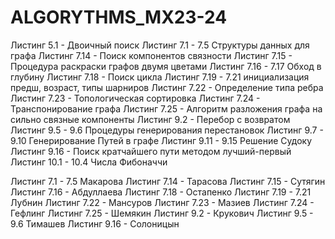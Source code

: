 # ALGORYTHMS_MX23-24

Листинг 5.1  - Двоичный поиск
Листинг 7.1  - 7.5 Структуры данных для графа
Листинг 7.14 - Поиск компонентов связности
Листинг 7.15 - Процедура раскраски графов двумя цветами
Листинг 7.16 - 7.17 Обход в глубину
Листинг 7.18 -  Поиск цикла
Листинг 7.19 - 7.21 инициализация предш, возраст, типы шарниров
Листинг 7.22 - Определение типа ребра
Листинг 7.23 - Топологическая сортировка
Листинг 7.24 - Транспонирование графа
Листинг 7.25 - Алгоритм разложения графа на сильно связные компоненты
Листинг 9.2  - Перебор с возвратом
Листинг 9.5 - 9.6 Процедуры генерирования перестановок
Листинг 9.7 - 9.10 Генерирование Путей в графе
Листинг 9.11 - 9.15 Решение Судоку
Листинг 9.16 - Поиск кратчайшего пути методом лучший-первый
Листинг 10.1 - 10.4 Числа Фибоначчи

Листинг 7.1  - 7.5   Макарова
Листинг 7.14 -     Тарасова
Листинг 7.15 -     Сутягин
Листинг 7.16 -     Абдуллаева
Листинг 7.18 -     Остапенко 
Листинг 7.19 - 7.21   Лубнин
Листинг 7.22 -     Мансуров
Листинг 7.23 -     Мазиев
Листинг 7.24 -     Гефлинг
Листинг 7.25 -     Шемякин
Листинг 9.2  -     Крукович
Листинг 9.5 - 9.6   Тимашев
Листинг 9.16 - Солоницын